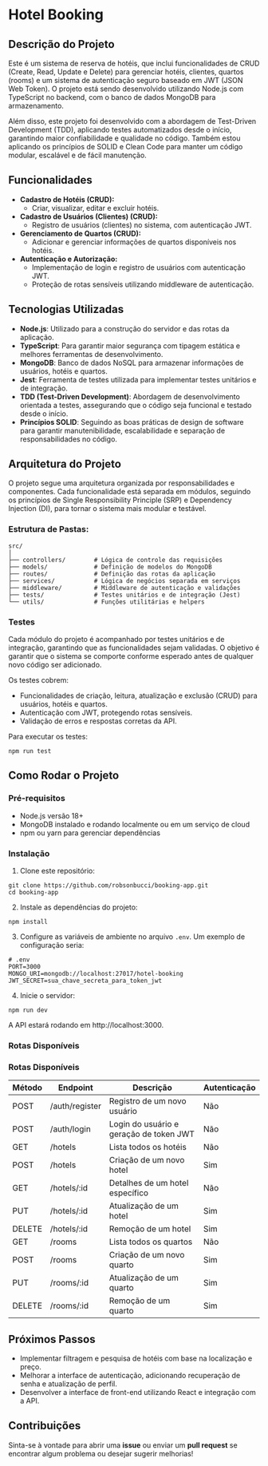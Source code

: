 # Hotel Booking

## Descrição do Projeto

Este é um sistema de reserva de hotéis, que inclui funcionalidades de CRUD (Create, Read, Update e Delete) para gerenciar hotéis, clientes, quartos (rooms) e um sistema de autenticação seguro baseado em JWT (JSON Web Token). O projeto está sendo desenvolvido utilizando Node.js com TypeScript no backend, com o banco de dados MongoDB para armazenamento.

Além disso, este projeto foi desenvolvido com a abordagem de Test-Driven Development (TDD), aplicando testes automatizados desde o início, garantindo maior confiabilidade e qualidade no código. Também estou aplicando os princípios de SOLID e Clean Code para manter um código modular, escalável e de fácil manutenção.

## Funcionalidades

- **Cadastro de Hotéis (CRUD):**
  - Criar, visualizar, editar e excluir hotéis.
- **Cadastro de Usuários (Clientes) (CRUD):**
  - Registro de usuários (clientes) no sistema, com autenticação JWT.
- **Gerenciamento de Quartos (CRUD):**
  - Adicionar e gerenciar informações de quartos disponíveis nos hotéis.
- **Autenticação e Autorização:**
  - Implementação de login e registro de usuários com autenticação JWT.
  - Proteção de rotas sensíveis utilizando middleware de autenticação.

## Tecnologias Utilizadas

- **Node.js**: Utilizado para a construção do servidor e das rotas da aplicação.
- **TypeScript**: Para garantir maior segurança com tipagem estática e melhores ferramentas de desenvolvimento.
- **MongoDB**: Banco de dados NoSQL para armazenar informações de usuários, hotéis e quartos.
- **Jest**: Ferramenta de testes utilizada para implementar testes unitários e de integração.
- **TDD (Test-Driven Development)**: Abordagem de desenvolvimento orientada a testes, assegurando que o código seja funcional e testado desde o início.
- **Princípios SOLID**: Seguindo as boas práticas de design de software para garantir manutenibilidade, escalabilidade e separação de responsabilidades no código.

## Arquitetura do Projeto

O projeto segue uma arquitetura organizada por responsabilidades e componentes. Cada funcionalidade está separada em módulos, seguindo os princípios de Single Responsibility Principle (SRP) e Dependency Injection (DI), para tornar o sistema mais modular e testável.

### Estrutura de Pastas:

```
src/
│
├── controllers/        # Lógica de controle das requisições
├── models/             # Definição de modelos do MongoDB
├── routes/             # Definição das rotas da aplicação
├── services/           # Lógica de negócios separada em serviços
├── middleware/         # Middleware de autenticação e validações
├── tests/              # Testes unitários e de integração (Jest)
└── utils/              # Funções utilitárias e helpers
```

### Testes

Cada módulo do projeto é acompanhado por testes unitários e de integração, garantindo que as funcionalidades sejam validadas. O objetivo é garantir que o sistema se comporte conforme esperado antes de qualquer novo código ser adicionado.

Os testes cobrem:

- Funcionalidades de criação, leitura, atualização e exclusão (CRUD) para usuários, hotéis e quartos.
- Autenticação com JWT, protegendo rotas sensíveis.
- Validação de erros e respostas corretas da API.

Para executar os testes:

```
npm run test
```

## Como Rodar o Projeto

### Pré-requisitos

- Node.js versão 18+
- MongoDB instalado e rodando localmente ou em um serviço de cloud
- npm ou yarn para gerenciar dependências

### Instalação

1. Clone este repositório:

```
git clone https://github.com/robsonbucci/booking-app.git
cd booking-app
```

2. Instale as dependências do projeto:

```
npm install
```

3. Configure as variáveis de ambiente no arquivo `.env`. Um exemplo de configuração seria:

```
# .env
PORT=3000
MONGO_URI=mongodb://localhost:27017/hotel-booking
JWT_SECRET=sua_chave_secreta_para_token_jwt
```

4. Inicie o servidor:

```
npm run dev
```

A API estará rodando em http://localhost:3000.

### Rotas Disponíveis

### Rotas Disponíveis

| Método | Endpoint                    | Descrição                                     | Autenticação |
|--------|-----------------------------|-----------------------------------------------|--------------|
| POST   | /auth/register               | Registro de um novo usuário                   | Não          |
| POST   | /auth/login                  | Login do usuário e geração de token JWT       | Não          |
| GET    | /hotels                      | Lista todos os hotéis                         | Não          |
| POST   | /hotels                      | Criação de um novo hotel                      | Sim          |
| GET    | /hotels/:id                  | Detalhes de um hotel específico               | Não          |
| PUT    | /hotels/:id                  | Atualização de um hotel                       | Sim          |
| DELETE | /hotels/:id                  | Remoção de um hotel                           | Sim          |
| GET    | /rooms                       | Lista todos os quartos                        | Não          |
| POST   | /rooms                       | Criação de um novo quarto                     | Sim          |
| PUT    | /rooms/:id                   | Atualização de um quarto                      | Sim          |
| DELETE | /rooms/:id                   | Remoção de um quarto                          | Sim          |



## Próximos Passos
- Implementar filtragem e pesquisa de hotéis com base na localização e preço.
- Melhorar a interface de autenticação, adicionando recuperação de senha e atualização de perfil.
- Desenvolver a interface de front-end utilizando React e integração com a API.
## Contribuições
Sinta-se à vontade para abrir uma **issue** ou enviar um **pull request** se encontrar algum problema ou desejar sugerir melhorias!


